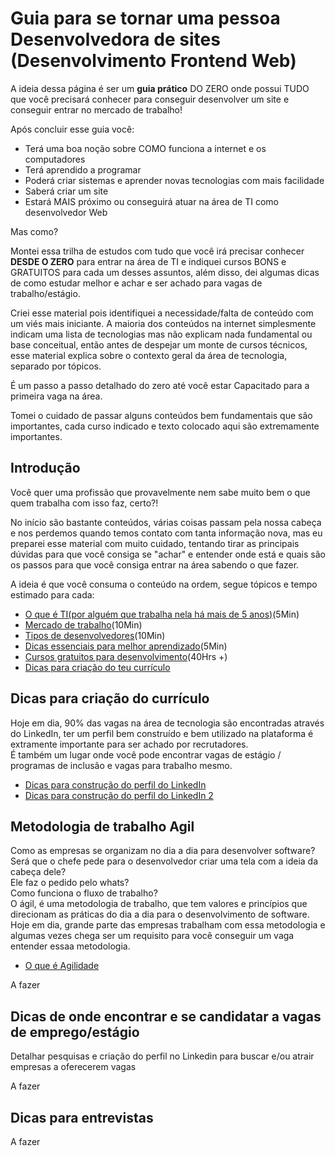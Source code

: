 # Guia para se tornar uma pessoa Desenvolvedora de sites (Desenvolvimento Frontend Web)
A ideia dessa página é ser um **guia prático** DO ZERO onde possui TUDO que você precisará conhecer para conseguir desenvolver um site e conseguir entrar no mercado de trabalho! <br />

Após concluir esse guia você:
 - Terá uma boa noção sobre COMO funciona a internet e os computadores
 - Terá aprendido a programar
 - Poderá criar sistemas e aprender novas tecnologias com mais facilidade
 - Saberá criar um site
 - Estará MAIS próximo ou conseguirá atuar na área de TI como desenvolvedor Web  

Mas como? <br />

Montei essa trilha de estudos com tudo que você irá precisar conhecer **DESDE O ZERO** para entrar na área de TI e indiquei cursos BONS e GRATUITOS para cada um desses assuntos, além disso, dei algumas dicas de como estudar melhor e achar e ser achado para vagas de trabalho/estágio. <br />

Criei esse material pois identifiquei a necessidade/falta de conteúdo com um viés mais iniciante.
 A maioria dos conteúdos na internet simplesmente indicam uma lista de tecnologias mas não explicam nada fundamental ou base conceitual, então antes de despejar um monte de cursos técnicos, esse material explica sobre o contexto geral da área de tecnologia, separado por tópicos. <br />

É um passo a passo detalhado do zero até você estar
Capacitado para a primeira vaga na área.

Tomei o cuidado de passar alguns conteúdos bem 
fundamentais 
que são importantes, cada curso indicado e texto
 colocado aqui são extremamente importantes.


## Introdução
Você quer uma profissão que provavelmente nem sabe muito bem o que quem trabalha com isso faz, certo?! <br />

No início são bastante conteúdos, várias coisas passam pela nossa cabeça e nos perdemos quando temos contato com tanta informação nova, mas eu preparei esse material com muito cuidado, tentando tirar as principais dúvidas para que você consiga se "achar" e entender onde está e quais são os passos para que você consiga entrar na área sabendo o que fazer. <br />

A ideia é que você consuma o conteúdo na ordem, segue tópicos e tempo estimado para cada:
 - [O que é TI(por alguém que trabalha nela há mais de 5 anos)](o-que-e-ti.md)(5Min)
 - [Mercado de trabalho](mercado-de-trabalho.md)(10Min)
 - [Tipos de desenvolvedores](tipos-de-desenvolvedores.md)(10Min)
 - [Dicas essenciais para melhor aprendizado](melhor-aprendizado.md)(5Min)
 - [Cursos gratuitos para desenvolvimento](cursos-desenvolvimento-web.md)(40Hrs +)
 - [Dicas para criação do teu currículo](#dicas-criacao-curriculo)

## Dicas para criação do currículo

Hoje em dia, 90% das vagas na área de tecnologia são encontradas através do LinkedIn, ter um perfil bem construído e bem utilizado na plataforma é extramente importante para ser achado por recrutadores. <br />
É também um lugar onde você pode encontrar vagas de estágio / programas de inclusão e vagas para trabalho mesmo.

- [Dicas para construção do perfil do LinkedIn](https://www.youtube.com/watch?v=h06KIgcPUnU)
- [Dicas para construção do perfil do LinkedIn 2](https://www.youtube.com/watch?v=rYWwXtQ4vkw)



## Metodologia de trabalho Agil
Como as empresas se organizam no dia a dia para desenvolver software? Será que o chefe pede para o desenvolvedor criar uma tela com a ideia da cabeça dele? <br /> 
Ele faz o pedido pelo whats? <br />
Como funciona o fluxo de trabalho? <br />
O ágil, é uma metodologia de trabalho, que tem valores e princípios que direcionam as práticas do dia a dia para o desenvolvimento de software. <br />
Hoje em dia, grande parte das empresas trabalham com essa metodologia e algumas vezes chega ser um requisito para você conseguir um vaga entender essaa metodologia. <br />

 - [O que é Agilidade](https://www.linkedin.com/video/event/urn:li:ugcPost:6914525357228331009/)

A fazer 

## Dicas de onde encontrar e se candidatar a vagas de emprego/estágio

Detalhar pesquisas e criação do perfil no Linkedin para buscar e/ou atrair empresas a oferecerem vagas

A fazer 

## Dicas para entrevistas 

A fazer 

